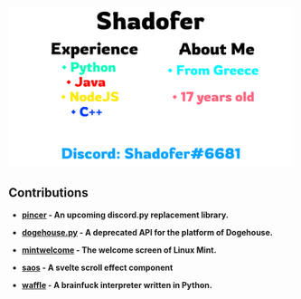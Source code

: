 <a href='https://shadofer.github.io'>
    <p align='center'>
        <picture>
            <source media="(prefers-color-scheme: dark)" srcset="https://raw.githubusercontent.com/Shadofer/Shadofer/main/.github/assets/readme-dark.svg">
            <img alt="Homepage logo" src="https://raw.githubusercontent.com/Shadofer/Shadofer/main/.github/assets/readme-white.svg">
        </picture>
    </p>
</a>

## Contributions

- **[pincer](https://github.com/pincer-org/pincer) - An upcoming discord.py replacement library.**

- **[dogehouse.py](https://github.com/dogegarden/dogehouse.py) - A deprecated API for the platform of Dogehouse.**

- **[mintwelcome](https://github.com/linuxmint/mintwelcome) - The welcome screen of Linux Mint.**

- **[saos](https://github.com/shiryel/saos) - A svelte scroll effect component**

- **[waffle](https://github.com/KittyBorgX/waffle) - A brainfuck interpreter written in Python.**
